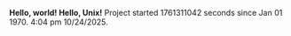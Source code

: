 **Hello, world! Hello, Unix!**
Project started 1761311042 seconds since Jan 01 1970. 4:04 pm 10/24/2025.
